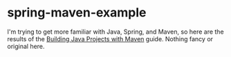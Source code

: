 # spring-maven-example

I'm trying to get more familiar with Java, Spring, and Maven, so here are the results of the 
[Building Java Projects with Maven](http://spring.io/guides/gs/maven/) guide. Nothing fancy or original here.
